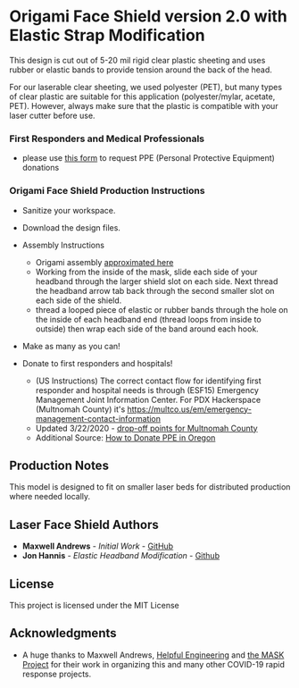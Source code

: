 # Origami Face Shield version 2.0 with Elastic Strap Modification

This design is cut out of 5-20 mil rigid clear plastic sheeting and uses rubber or elastic bands to provide tension around the back of the head. 

For our laserable clear sheeting, we used polyester (PET), but many types of clear plastic are suitable for this application (polyester/mylar, acetate, PET). However, always make sure that the plastic is compatible with your laser cutter before use.

### First Responders and Medical Professionals
* please use [this form](https://pdxhackerspace.org/request-ppe.html) to request PPE (Personal Protective Equipment) donations

### Origami Face Shield Production Instructions

* Sanitize your workspace.

* Download the design files.

* Assembly Instructions
  * Origami assembly [approximated here](https://www.youtube.com/watch?v=PY7l819OARc)
  * Working from the inside of the mask, slide each side of your headband through the larger shield slot on each side. Next thread the headband arrow tab back through the second smaller slot on each side of the shield.
  * thread a looped piece of elastic or rubber bands through the hole on the inside of each headband end (thread loops from inside to outside) then wrap each side of the band around each hook.

* Make as many as you can!

* Donate to first responders and hospitals! 
  * (US Instructions) The correct contact flow for identifying first responder and hospital needs is through (ESF15) Emergency Management Joint Information Center. For PDX Hackerspace (Multnomah County) it's https://multco.us/em/emergency-management-contact-information
  * Updated 3/22/2020 - [drop-off points for Multnomah County](https://www.myoregon.gov/2020/03/19/medical-professionals-asked-to-donate-surplus-ppe/?fbclid=IwAR2NB61SkEIvVmJIJs4YR7h7PvNmgK6z7GaP1kakN_UZAFjI-Oq7X_tPQ1Y)
  * Additional Source: [How to Donate PPE in Oregon](https://www.myoregon.gov/2020/03/19/medical-professionals-asked-to-donate-surplus-ppe)

## Production Notes 

This model is designed to fit on smaller laser beds for distributed production where needed locally.

## Laser Face Shield Authors

* **Maxwell Andrews** - *Initial Work* - [GitHub](https://github.com/madmaxbr5)
* **Jon Hannis** - *Elastic Headband Modification* - [Github](https://github.com/jonhannis)

## License

This project is licensed under the MIT License

## Acknowledgments

* A huge thanks to Maxwell Andrews, [Helpful Engineering](https://helpfulengineering.org) and [the MASK Project](https://maskproject.tech) for their work in organizing this and many other COVID-19 rapid response projects.
